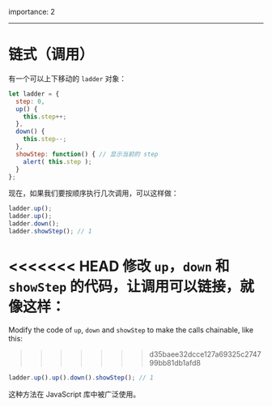 importance: 2

---

# 链式（调用）

有一个可以上下移动的 `ladder` 对象：

```js
let ladder = {
  step: 0,
  up() { 
    this.step++;
  },
  down() { 
    this.step--;
  },
  showStep: function() { // 显示当前的 step
    alert( this.step );
  }
};
```

现在，如果我们要按顺序执行几次调用，可以这样做：

```js
ladder.up();
ladder.up();
ladder.down();
ladder.showStep(); // 1
```

<<<<<<< HEAD
修改 `up`，`down` 和 `showStep` 的代码，让调用可以链接，就像这样：
=======
Modify the code of `up`, `down` and `showStep` to make the calls chainable, like this:
>>>>>>> d35baee32dcce127a69325c274799bb81db1afd8

```js
ladder.up().up().down().showStep(); // 1
```

这种方法在 JavaScript 库中被广泛使用。
